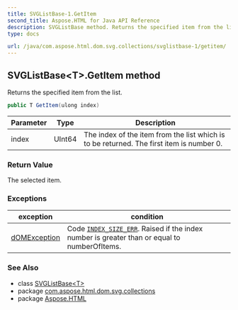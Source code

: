 ```yaml
---
title: SVGListBase-1.GetItem
second_title: Aspose.HTML for Java API Reference
description: SVGListBase method. Returns the specified item from the list
type: docs

url: /java/com.aspose.html.dom.svg.collections/svglistbase-1/getitem/
---
```

## SVGListBase&lt;T&gt;.GetItem method

Returns the specified item from the list.

```java
public T GetItem(ulong index)
```

| Parameter | Type | Description |
| --- | --- | --- |
| index | UInt64 | The index of the item from the list which is to be returned. The first item is number 0. |

### Return Value

The selected item.

### Exceptions

| exception | condition |
| --- | --- |
| [dOMException](../../../com.aspose.html.dom/domexception/) | Code [`INDEX_SIZE_ERR`](../../../com.aspose.html.dom/domexception/index_size_err/). Raised if the index number is greater than or equal to numberOfItems. |

### See Also

* class [SVGListBase&lt;T&gt;](../)
* package [com.aspose.html.dom.svg.collections](../../../com.aspose.html.dom.svg.collections/)
* package [Aspose.HTML](../../../)
